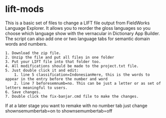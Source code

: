 # lift-mods

This is a basic set of files to change a LIFT file output from FieldWorks Language Explorer. It allows you to reorder the gloss languages so you choose which language show with the vernacular in Dictionary App Builder. The script can also add one or two language tabs for semantic domain words and numbers.

    1. Download the zip file.
    2. Unzip the file and put all files in one folder
    3. Put your LIFT file into that folder too.
    4. All modifications should be made to the project.txt file.
    5. Just double click it and edit:
        1. line 5 classification=IndonesianHere, this is the words to appear in the entry before the number and word
        2. line 7 beforesemnumb=no. This can be just a letter or as set of letters meaningful to users.
    6. Save changes.
    7. Double click the fix-banjar.cmd file to make the changes.

If at a later stage you want to remake with no number tab just change shownsemumbertab=on  to shownsemumbertab=off
